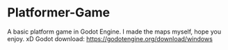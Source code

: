 # Platformer-Game
A basic platform game in Godot Engine. I made the maps myself, hope you enjoy. xD
Godot download: https://godotengine.org/download/windows
